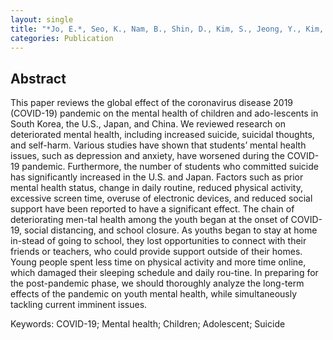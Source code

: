 ```yaml
---
layout: single
title: "*Jo, E.*, Seo, K., Nam, B., Shin, D., Kim, S., Jeong, Y., Kim, A., & Kim, Y. (2023). Deterioration of Mental Health in Children and Adolescents during the COVID-19 Pandemic. Journal of Korean Academy of Child and Adolescent Psychiatry, 34(1), 21-29."
categories: Publication
---
```


## Abstract
This paper reviews the global effect of the coronavirus disease 2019 (COVID-19) pandemic on the mental health of children and ado-lescents in South Korea, the U.S., Japan, and China. We reviewed research on deteriorated mental health, including increased suicide, suicidal thoughts, and self-harm. Various studies have shown that students’ mental health issues, such as depression and anxiety, have worsened during the COVID-19 pandemic. Furthermore, the number of students who committed suicide has significantly increased in the U.S. and Japan. Factors such as prior mental health status, change in daily routine, reduced physical activity, excessive screen time, overuse of electronic devices, and reduced social support have been reported to have a significant effect. The chain of deteriorating men-tal health among the youth began at the onset of COVID-19, social distancing, and school closure. As youths began to stay at home in-stead of going to school, they lost opportunities to connect with their friends or teachers, who could provide support outside of their homes. Young people spent less time on physical activity and more time online, which damaged their sleeping schedule and daily rou-tine. In preparing for the post-pandemic phase, we should thoroughly analyze the long-term effects of the pandemic on youth mental health, while simultaneously tackling current imminent issues. 

Keywords: COVID-19; Mental health; Children; Adolescent; Suicide